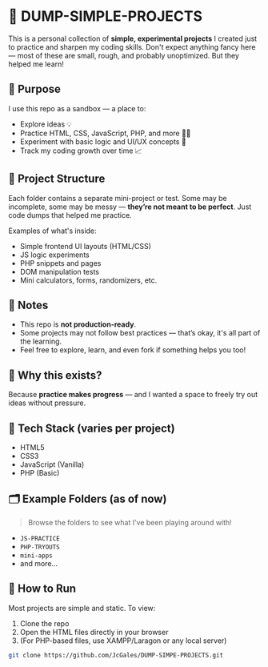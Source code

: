 # 🧪 DUMP-SIMPLE-PROJECTS

This is a personal collection of **simple, experimental projects** I created just to practice and sharpen my coding skills. Don't expect anything fancy here — most of these are small, rough, and probably unoptimized. But they helped me learn!

## 🎯 Purpose

I use this repo as a sandbox — a place to:
- Explore ideas 💡
- Practice HTML, CSS, JavaScript, PHP, and more 🧑‍💻
- Experiment with basic logic and UI/UX concepts 🧩
- Track my coding growth over time 📈

## 📁 Project Structure

Each folder contains a separate mini-project or test. Some may be incomplete, some may be messy — **they’re not meant to be perfect**. Just code dumps that helped me practice.

Examples of what's inside:
- Simple frontend UI layouts (HTML/CSS)
- JS logic experiments
- PHP snippets and pages
- DOM manipulation tests
- Mini calculators, forms, randomizers, etc.

## 📌 Notes

- This repo is **not production-ready**.
- Some projects may not follow best practices — that’s okay, it's all part of the learning.
- Feel free to explore, learn, and even fork if something helps you too!

## 🧠 Why this exists?

Because **practice makes progress** — and I wanted a space to freely try out ideas without pressure.

## 🔧 Tech Stack (varies per project)

- HTML5
- CSS3
- JavaScript (Vanilla)
- PHP (Basic)

## 🗂 Example Folders (as of now)

> Browse the folders to see what I’ve been playing around with!

- `JS-PRACTICE`
- `PHP-TRYOUTS`
- `mini-apps`
- and more…

## 🚀 How to Run

Most projects are simple and static. To view:
1. Clone the repo
2. Open the HTML files directly in your browser
3. (For PHP-based files, use XAMPP/Laragon or any local server)

```bash
git clone https://github.com/JcGales/DUMP-SIMPE-PROJECTS.git
